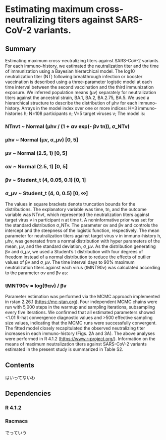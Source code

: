 # Estimating maximum cross-neutralizing titers against SARS-CoV-2 variants.

## Summary
Estimating maximum cross-neutralizing titers against SARS-CoV-2 variants.
For each immuno-history, we estimated the neutralization titer and the time of immunization using a Bayesian hierarchical model. The log10 neutralization titer (NT) following breakthrough infection or booster vaccination is described using a three-parameter logistic model at each time interval between the second vaccination and the third immunization exposure. We inferred population means (μv) separately for neutralization titers against the ancestral strain, BA.1, BA.2, BA.2.75, BA.5. We used a hierarchical structure to describe the distribution of µhv for each immuno-history. Arrays in the model index over one or more indices: H=3 immuno-histories h; N=108 participants n; V=5 target viruses v; The model is:

### NTnvt ~ Normal (µhv / (1 + αv exp(- βv tn)), σ_NTv)
### µhv ~ Normal (µv, σ_µv) [0, 5]
### µv ~ Normal (2.5, 1) [0, 5]
### αv ~ Normal (2.5, 1) [0, 5]
### βv ~ Student_t (4, 0.05, 0.1) [0, 1]
### σ_µv ~ Student_t (4, 0, 0.5) [0, ∞]

The values in square brackets denote truncation bounds for the distributions. The explanatory variable was time, tn, and the outcome variable was NTnvt, which represented the neutralization titers against target virus v in participant n at time t. A noninformative prior was set for the standard distribution σ_NTv. The parameter αv and βv and controls the intercept and the steepness of the logistic function, respectively. The mean parameter for neutralization titers against target virus v in immuno-history h, µhv, was generated from a normal distribution with hyper parameters of the mean, µv, and the standard deviation, σ_µv. As the distribution generating βv and σ_µv, we used a Student’s t distribution with four degrees of freedom instead of a normal distribution to reduce the effects of outlier values of βv and σ_µv. 
The time interval days to 90% maximum neutralization titers against each virus (tMNT90v) was calculated according to the parameter αv and βv as:

### tMNT90v = log(9αv) / βv

Parameter estimation was performed via the MCMC approach implemented in rstan 2.26.1 (https://mc-stan.org). Four independent MCMC chains were run with 5,000 steps in the warmup and sampling iterations, subsampling every five iterations. We confirmed that all estimated parameters showed <1.01 R-hat convergence diagnostic values and >500 effective sampling size values, indicating that the MCMC runs were successfully convergent. The fitted model closely recapitulated the observed neutralizing titer increases in each immuno-history (Figs. 2A and 3A). The above analyses were performed in R 4.1.2 (https://www.r-project.org/). Information on the means of maximum neutralization titers against SARS-CoV-2 variants estimated in the present study is summarized in Table S2.

## Contents
はいってないわ

## Dependencies
### R 4.1.2
### Racmacs
でっていう
